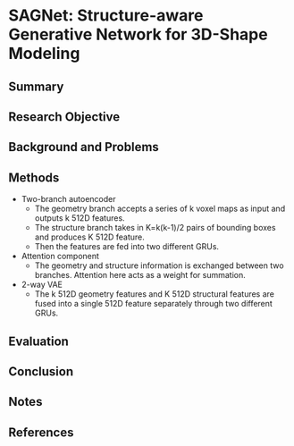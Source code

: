 # SAGNet: Structure-aware Generative Network for 3D-Shape Modeling

## Summary

## Research Objective

## Background and Problems

## Methods
- Two-branch autoencoder
	- The geometry branch accepts a series of k voxel maps as input and outputs k 512D features. 
	- The structure branch takes in K=k(k-1)/2 pairs of bounding boxes and produces K 512D feature.
	- Then the features are fed into two different GRUs.
- Attention component
	- The geometry and structure information is exchanged between two branches. Attention here acts as a weight for summation.
- 2-way VAE
	- The k 512D geometry features and K 512D structural features are fused into a single 512D feature separately through two different GRUs. 
## Evaluation

## Conclusion

## Notes

## References
<!--stackedit_data:
eyJoaXN0b3J5IjpbMTM3NDQwNTMxOSwyMDY0MDY1Mjg5XX0=
-->